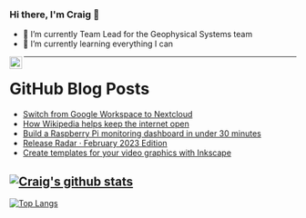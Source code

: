 ### Hi there, I'm Craig 👋

<!--
**CraigTeelFugro/CraigTeelFugro** is a ✨ _special_ ✨ repository because its `README.md` (this file) appears on your GitHub profile.

Here are some ideas to get you started:
-->

- 🔭 I’m currently Team Lead for the Geophysical Systems team
- 🌱 I’m currently learning everything I can

[<img align="left" alt="Craig Teel | LinkedIn" width="22px" src="https://cdn.jsdelivr.net/npm/simple-icons@v3/icons/linkedin.svg" />][linkedin]

---

# GitHub Blog Posts

<!-- BLOG-POST-LIST:START -->
- [Switch from Google Workspace to Nextcloud](https://opensource.com/article/23/3/switch-google-nextcloud)
- [How Wikipedia helps keep the internet open](https://opensource.com/article/23/3/how-wikipedia-helps-keep-internet-open)
- [Build a Raspberry Pi monitoring dashboard in under 30 minutes](https://opensource.com/article/23/3/build-raspberry-pi-dashboard-appsmith)
- [Release Radar · February 2023 Edition](https://github.blog/2023-03-05-release-radar-feb-2023/)
- [Create templates for your video graphics with Inkscape](https://opensource.com/article/23/3/video-templates-inkscape)
<!-- BLOG-POST-LIST:END -->

## [![Craig's github stats](https://github-readme-stats.vercel.app/api?username=craigteelfugro&show_icons=true&theme=radical)](https://github.com/anuraghazra/github-readme-stats)


[linkedin]: https://linkedin.com/in/craig-teel-b8786771
[![Top Langs](https://github-readme-stats.vercel.app/api/top-langs/?username=craigteelfugro&layout=compact)](https://github.com/anuraghazra/github-readme-stats)
